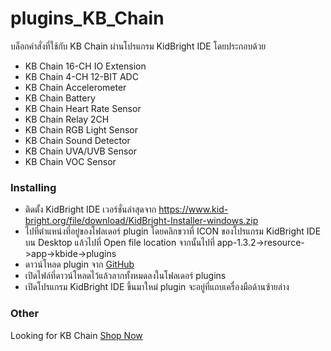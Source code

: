 # plugins_KB_Chain 
บล็อกคำสั่งที่ใช้กับ KB Chain ผ่านโปรแกรม KidBright IDE โดยประกอบด้วย
  * KB Chain 16-CH IO Extension
  * KB Chain 4-CH 12-BIT ADC
  * KB Chain Accelerometer
  * KB Chain Battery
  * KB Chain Heart Rate Sensor
  * KB Chain Relay 2CH
  * KB Chain RGB Light Sensor
  * KB Chain Sound Detector
  * KB Chain UVA/UVB Sensor
  * KB Chain VOC Sensor



### Installing
* ติดตั้ง KidBright IDE เวอร์ชั่นล่าสุดจาก https://www.kid-bright.org/file/download/KidBright-Installer-windows.zip
* ไปที่ตำแหน่งที่อยู่ของโฟลเดอร์ plugin โดยคลิกขวาที่ ICON ของโปรแกรม KidBright IDE บน Desktop แล้วไปที่ Open file location จากนั้นไปที่ app-1.3.2->resource->app->kbide->plugins
* ดาวน์โหลด plugin จาก [GitHub](https://github.com/gravitech-engineer/Plugins_KB_Chain)
* เปิดไฟล์ที่ดาวน์โหลดไว้แล้วลากทั้งหมดลงในโฟลเดอร์ plugins
* เปิดโปรแกรม KidBright IDE ขึ้นมาใหม่ plugin จะอยู่ที่แถบเครื่องมือด้านซ้ายล่าง


     
### Other 

Looking for KB Chain [Shop Now](https://www.kidbright.io/shop)
